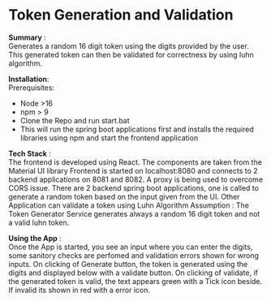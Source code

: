 # Token Generation and Validation

**Summary** :  
Generates a random 16 digit token using the digits provided by the user. 
This generated token can then be validated for correctness by using luhn algorithm.

**Installation**:  
Prerequisites:  
* Node >16  
* npm > 9  
* Clone the Repo and run start.bat
* This will run the spring boot applications first and installs the required libraries using npm and start the frontend application

**Tech Stack** :  
The frontend is developed using React. The components are taken from the Material UI library
Frontend is started on localhost:8080 and connects to 2 backend applications on 8081 and 8082. A proxy is being used to overcome CORS issue.
There are 2 backend spring boot applications, one is called to generate a random token based on the input given from the UI.
Other Application can validate a token using Luhn Algorithm
Assumption : The Token Generator Service generates always a random 16 digit token and not a valid luhn token.


**Using the App** :  
Once the App is started, you see an input where you can enter the digits, some sanitory checks are perfomed and validation errors shown for wrong inputs.
On clicking of Generate button, the token is generated using the digits and displayed below with a validate button.
On clicking of validate, if the generated token is valid, the text appears green with a Tick icon beside.
If invalid its shown in red with a error icon.

